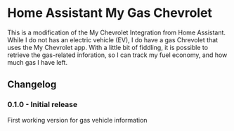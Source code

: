 # Home Assistant My Gas Chevrolet
This is a modification of the My Chevrolet Integration from Home Assistant.  While I do not has an electric vehicle (EV), I do have a gas Chrevolet that uses the My Chevrolet app.  With a little bit of fiddling, it is possible to retrieve the gas-related inforation, so I can track my fuel economy, and how much gas I have left.

## Changelog
### 0.1.0 - Initial release
First working version for gas vehicle information
